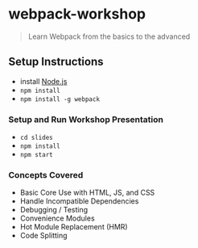 # webpack-workshop
> Learn Webpack from the basics to the advanced

## Setup Instructions

- install [Node.js](https://nodejs.org)
- `npm install`
- `npm install -g webpack`

### Setup and Run Workshop Presentation

- `cd slides`
- `npm install`
- `npm start`

### Concepts Covered
- Basic Core Use with HTML, JS, and CSS
- Handle Incompatible Dependencies
- Debugging / Testing
- Convenience Modules
- Hot Module Replacement (HMR)
- Code Splitting
